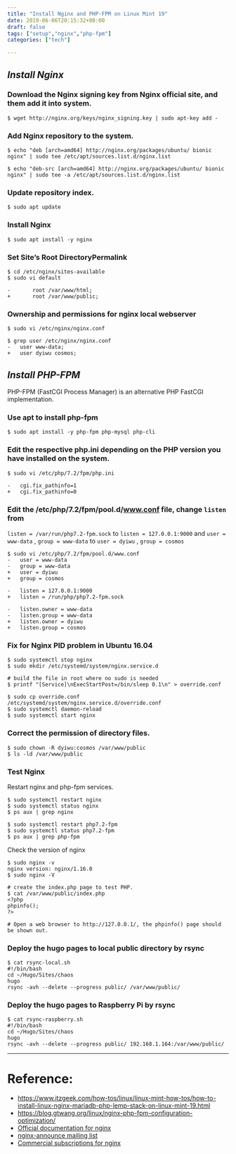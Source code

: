 ```yaml
---
title: "Install Nginx and PHP-FPM on Linux Mint 19"
date: 2019-06-06T20:15:32+08:00
draft: false
tags: ["setup","nginx","php-fpm"]
categories: ["tech"]

---
```

## _Install Nginx_

### Download the Nginx signing key from Nginx official site, and them add it into system.
<!--more-->
```
$ wget http://nginx.org/keys/nginx_signing.key | sudo apt-key add -
```

### Add Nginx repository to the system.
```
$ echo "deb [arch=amd64] http://nginx.org/packages/ubuntu/ bionic nginx" | sudo tee /etc/apt/sources.list.d/nginx.list

$ echo "deb-src [arch=amd64] http://nginx.org/packages/ubuntu/ bionic nginx" | sudo tee -a /etc/apt/sources.list.d/nginx.list
```

### Update repository index.
```
$ sudo apt update
```

### Install Nginx
```
$ sudo apt install -y nginx
```

### Set Site’s Root DirectoryPermalink
```
$ cd /etc/nginx/sites-available
$ sudo vi default

-       root /var/www/html;
+       root /var/www/public;
```

### Ownership and permissions for nginx local webserver
```
$ sudo vi /etc/nginx/nginx.conf

$ grep user /etc/nginx/nginx.conf
-	user www-data;
+	user dyiwu cosmos;
```

## _Install PHP-FPM_
PHP-FPM (FastCGI Process Manager) is an alternative PHP FastCGI implementation.

### Use apt to install php-fpm
```
$ sudo apt install -y php-fpm php-mysql php-cli
```

### Edit the respective php.ini depending on the PHP version you have installed on the system.
```
$ sudo vi /etc/php/7.2/fpm/php.ini

-	cgi.fix_pathinfo=1
+	cgi.fix_pathinfo=0
```

### Edit the /etc/php/7.2/fpm/pool.d/www.conf file, change `listen` from 
`listen = /var/run/php7.2-fpm.sock` to `listen = 127.0.0.1:9000` and
`user = www-data` , `group = www-data` to `user = dyiwu` , `group = cosmos`
```
$ sudo vi /etc/php/7.2/fpm/pool.d/www.conf
-	user = www-data
-	group = www-data
+	user = dyiwu
+	group = cosmos
 
-	listen = 127.0.0.1:9000
+	listen = /run/php/php7.2-fpm.sock
 
-	listen.owner = www-data
-	listen.group = www-data
+	listen.owner = dyiwu
+	listen.group = cosmos
```

### Fix for Nginx PID problem in Ubuntu 16.04
```
$ sudo systemctl stop nginx
$ sudo mkdir /etc/systemd/system/nginx.service.d

# build the file in root where no sudo is needed
$ printf "[Service]\nExecStartPost=/bin/sleep 0.1\n" > override.conf

$ sudo cp override.conf /etc/systemd/system/nginx.service.d/override.conf
$ sudo systemctl daemon-reload
$ sudo systemctl start nginx
```

### Correct the permission of directory files.
```
$ sudo chown -R dyiwu:cosmos /var/www/public
$ ls -ld /var/www/public
```

### Test Nginx
Restart nginx and php-fpm services.
```
$ sudo systemctl restart nginx
$ sudo systemctl status nginx
$ ps aux | grep nginx

$ sudo systemctl restart php7.2-fpm
$ sudo systemctl status php7.2-fpm
$ ps aux | grep php-fpm
```

Check the version of nginx
```
$ sudo nginx -v
nginx version: nginx/1.16.0
$ sudo nginx -V

# create the index.php page to test PHP.
$ cat /var/www/public/index.php
<?php
phpinfo();
?>

# Open a web browser to http://127.0.0.1/, the phpinfo() page should be shown out.
```
### Deploy the hugo pages to local public directory by rsync
```
$ cat rsync-local.sh 
#!/bin/bash
cd ~/Hugo/Sites/chaos
hugo
rsync -avh --delete --progress public/ /var/www/public/
```

### Deploy the hugo pages to Raspberry Pi by rsync
```
$ cat rsync-raspberry.sh 
#!/bin/bash
cd ~/Hugo/Sites/chaos
hugo
rsync -avh --delete --progress public/ 192.168.1.164:/var/www/public/
```
---

# Reference:

  - https://www.itzgeek.com/how-tos/linux/linux-mint-how-tos/how-to-install-linux-nginx-mariadb-php-lemp-stack-on-linux-mint-19.html
  - https://blog.gtwang.org/linux/nginx-php-fpm-configuration-optimization/
  - [Official documentation for nginx](http://nginx.org/en/docs/)
  - [nginx-announce mailing list](http://nginx.org/en/support.html)
  - [Commercial subscriptions for nginx](http://nginx.com/products/)

